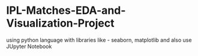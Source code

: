 # IPL-Matches-EDA-and-Visualization-Project
using python language with libraries like - seaborn, matplotlib and also use JUpyter Notebook
